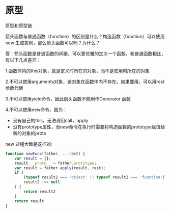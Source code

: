 # 原型
原型和原型链



箭头函数与普通函数（function）的区别是什么？构造函数（function）可以使用new 生成实例，那么箭头函数可以吗？为什么？

答：箭头函数是普通函数的间歇，可以更优雅的定义一个函数，和普通函数相比，有以下几点差异：

1.函数体内的this对象，就是定义时所在的对象，而不是使用时所在的对象

2.不可以使用arguments对象，该对象在函数体内不存在。如果要用，可以用rest参数代替

3.不可以使用yield命令，因此箭头函数不能用作Generator 函数

4.不可以使用new命令，因为：

- 没有自己的this，无法调用call，apply
- 没有prototype属性，而new命令在执行时需要将构造函数的prototype赋值给新的对象的proto

new 过程大致是这样的:

```javascript
function newFunc(father, ...rest) {
	var result = {};
	result.__proto__ = father.prototype;
	var result = father.apply(result, rest);
	if (
		(typeof result2 === 'object' || typeof result2 === 'function') &&
		result2 !== null
	) {
		return result2
	}
	return result
}
```

